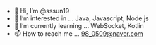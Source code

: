 - 👋 Hi, I’m @sssun19
- 👀 I’m interested in ... Java, Javascript, Node.js
- 🌱 I’m currently learning ... WebSocket, Kotlin
- 📫 How to reach me ... 98_0509@naver.com

<!---
sssun19/sssun19 is a ✨ special ✨ repository because its `README.md` (this file) appears on your GitHub profile.
You can click the Preview link to take a look at your changes.
--->
